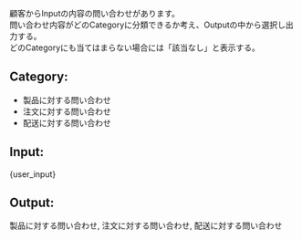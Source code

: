 顧客からInputの内容の問い合わせがあります。  
問い合わせ内容がどのCategoryに分類できるか考え、Outputの中から選択し出力する。  
どのCategoryにも当てはまらない場合には「該当なし」と表示する。

## Category:
- 製品に対する問い合わせ
- 注文に対する問い合わせ
- 配送に対する問い合わせ

## Input:
{user_input}

## Output:
製品に対する問い合わせ, 注文に対する問い合わせ, 配送に対する問い合わせ
